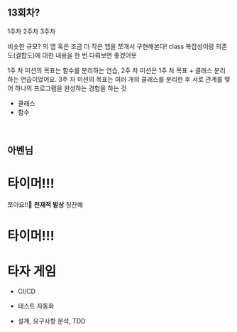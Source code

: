 ## 13회차?

1주차
2주차
3주차

비슷한 규모? 의 앱 혹은 조금 더 작은 앱을 쪼개서 구현해본다!
class 복잡성이랑 의존도(결합도)에 대한 내용을 한 번 다뤄보면 좋겠어욧

1주 차 미션의 목표는 함수를 분리하는 연습, 2주 차 미션은 1주 차 목표 + 클래스 분리하는 연습이었어요.
3주 차 미션의 목표는 여러 개의 클래스를 분리한 후 서로 관계를 맺어 하나의 프로그램을 완성하는 경험을 하는 것

- 클래스
- 함수

<br>

## 아벤님
# 타이머!!!
쪼아요!!🥰 **천재적 발상** 칭찬해

# 타이머!!!
# 타자 게임

- CI/CD
- 테스트 자동화

- 설계, 요구사항 분석, TDD